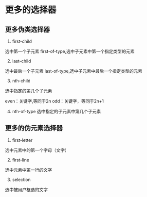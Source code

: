 # 更多的选择器

## 更多伪类选择器

1. first-child

选中第一个子元素
first-of-type,选中子元素中第一个指定类型的元素

2. last-child

选中最后一个子元素
last-of-type,选中子元素中最后一个指定类型的元素

3. nth-child

选中指定的第几个子元素

even：关键字,等同于2n
odd：关键字，等同于2n+1

4. nth-of-type
选中指定的子元素中第几个子元素

## 更多的伪元素选择器

1. first-letter

选中元素中的第一个字母（文字）

2. first-line

选中元素中第一行的文字

3. selection

选中被用户框选的文字